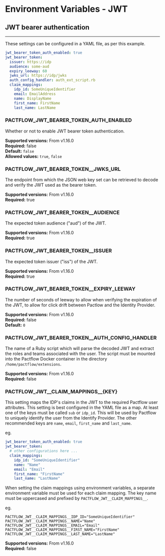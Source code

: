 # Environment Variables - JWT 

<head>
  <meta name="robots" content="noindex"/>
</head>

## JWT bearer authentication

<hr/>
These settings can be configured in a YAML file, as per this example.

```yaml
jwt_bearer_token_auth_enabled: true
jwt_bearer_token:
  issuer: https://idp
  audience: some-aud
  expiry_leeway: 60
  jwks_url: https://idp/jwks
  auth_config_handler: auth_ext_script.rb
  claim_mappings:
    idp_id: SomeUniqueIdentifier
    email: EmailAddress
    name: DisplayName
    first_name: FirstName
    last_name: LastName
  ```


### PACTFLOW_JWT_BEARER_TOKEN_AUTH_ENABLED

Whether or not to enable JWT bearer token authentication.

**Supported versions:** From v1.16.0<br/>
**Required:** false<br/>
**Default:** `false`<br/>
**Allowed values:** `true`, `false`<br/>

### PACTFLOW_JWT_BEARER_TOKEN\_\_JWKS_URL

The endpoint from which the JSON web key set can be retrieved to decode and verify the JWT used as the bearer token.

**Supported versions:** From v1.16.0<br/>
**Required:** true<br/>

### PACTFLOW_JWT_BEARER_TOKEN\_\_AUDIENCE

The expected token audience ("aud") of the JWT.

**Supported versions:** From v1.16.0<br/>
**Required:** true<br/>

### PACTFLOW_JWT_BEARER_TOKEN\_\_ISSUER

The expected token issuer ("iss") of the JWT.

**Supported versions:** From v1.16.0<br/>
**Required:** true<br/>

### PACTFLOW_JWT_BEARER_TOKEN\_\_EXPIRY_LEEWAY

The number of seconds of leeway to allow when verifying the expiration of the JWT, to allow for click drift between Pactlow and the Identity Provider.

**Supported versions:** From v1.16.0<br/>
**Required:** false<br/>
**Default:** `0`<br/>

### PACTFLOW_JWT_BEARER_TOKEN\_\_AUTH_CONFIG_HANDLER

The name of a Ruby script which will parse the decoded JWT and extract the roles and teams associated with the user. The script must be mounted into the Pactflow Docker container in the directory `/home/pactflow/extensions`.

**Supported versions:** From v1.16.0<br/>
**Required:** false<br/>

### PACTFLOW_JWT\_\_CLAIM_MAPPINGS\_\_{KEY}

This setting maps the IDP's claims in the JWT to the required Pactflow user attributes. This setting is best configured in the YAML file as a map.
At least one of the keys must be called `sub` or `idp_id`. This will be used by Pactflow to uniquely identify the user from the Identify Provider.
The other recommended keys are `name`, `email`, `first_name` and `last_name`.

eg.

```yaml
jwt_bearer_token_auth_enabled: true
jwt_bearer_token:
  # other configurations here ...
  claim_mappings:
    idp_id: "SomeUniqueIdentifier"
    name: "Name"
    email: "Email"
    first_name: "FirstName"
    last_name: "LastName"
```

When setting the claim mappings using environment variables, a separate environment variable must be used for each claim mapping.
The key name must be uppercased and prefixed by `PACTFLOW_JWT__CLAIM_MAPPINGS__`.

eg.

```shell
PACTFLOW_JWT__CLAIM_MAPPINGS__IDP_ID="SomeUniqueIdentifier"
PACTFLOW_JWT__CLAIM_MAPPINGS__NAME="Name"
PACTFLOW_JWT__CLAIM_MAPPINGS__EMAIL="Email"
PACTFLOW_JWT__CLAIM_MAPPINGS__FIRST_NAME="FirstName"
PACTFLOW_JWT__CLAIM_MAPPINGS__LAST_NAME="LastName"
````

**Supported versions:** From v1.16.0<br/>
**Required:** false<br/>

